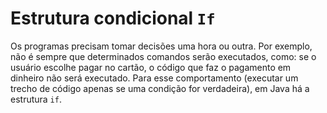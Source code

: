 Estrutura condicional `If`
==========================

Os programas precisam tomar decisões uma hora ou outra. Por exemplo, não é
sempre que determinados comandos serão executados, como: se o usuário escolhe
pagar no cartão, o código que faz o pagamento em dinheiro não será executado.
Para esse comportamento (executar um trecho de código apenas se uma condição
for verdadeira), em Java há a estrutura `if`.
